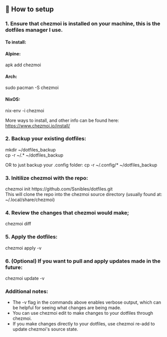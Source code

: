 ## 🚀 How to setup
### 1. Ensure that chezmoi is installed on your machine, this is the dotfiles manager I use.
#### To install:

#### Alpine:
apk add chezmoi

#### Arch:
sudo pacman -S chezmoi

#### NixOS:
nix-env -i chezmoi

More ways to install, and other info can be found here: 
https://www.chezmoi.io/install/

### 2. Backup your existing dotfiles:
<p>mkdir ~/dotfiles_backup<br>
cp -r ~/.* ~/dotfiles_backup<p>

OR to just backup your .config folder:
cp -r ~/.config/* ~/dotfiles_backup

### 3. Initilize chezmoi with the repo:
<p>chezmoi init https://github.com/Ssnibles/dotfiles.git<br>
This will clone the repo into the chezmoi source directory (usually found at: ~/.local/share/chezmoi)<p>

### 4. Review the changes that chezmoi would make;
chezmoi diff

### 5. Apply the dotfiles:
chezmoi apply -v

### 6. (Optional) If you want to pull and apply updates made in the future: 
chezmoi update -v

### Additional notes:
- The -v flag in the commands above enables verbose output, which can be helpful for seeing what changes are being made.
- You can use chezmoi edit <file> to make changes to your dotfiles through chezmoi.
- If you make changes directly to your dotfiles, use chezmoi re-add to update chezmoi's source state.


